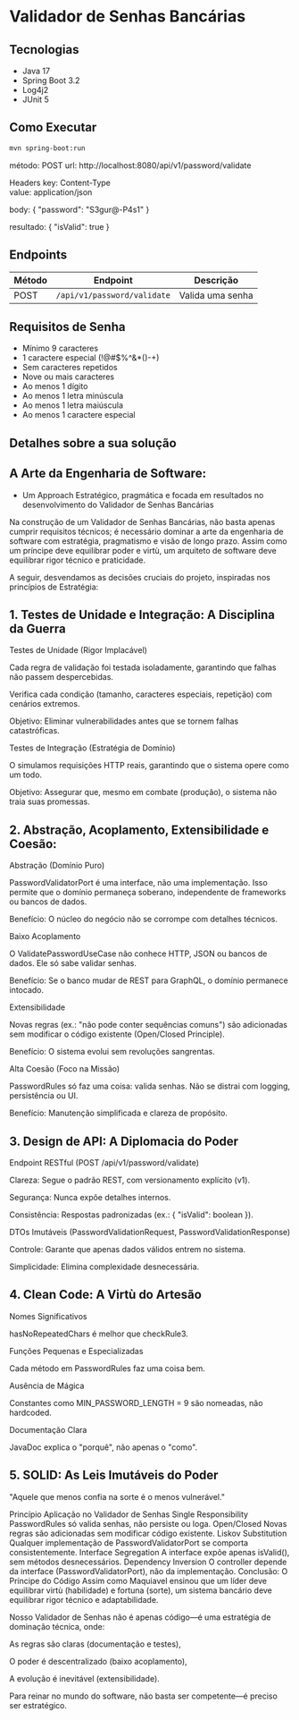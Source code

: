 # Validador de Senhas Bancárias

## Tecnologias
- Java 17
- Spring Boot 3.2
- Log4j2
- JUnit 5

## Como Executar
```bash
mvn spring-boot:run
```
método: POST
url: http://localhost:8080/api/v1/password/validate

Headers
key: Content-Type  
value: application/json

body:
{
	"password": "S3gur@-P4s1"
}

resultado:
{
    "isValid": true
}

## Endpoints
| Método | Endpoint               | Descrição          |
|--------|------------------------|--------------------|
| POST   | `/api/v1/password/validate` | Valida uma senha |

## Requisitos de Senha
- Mínimo 9 caracteres
- 1 caractere especial (!@#$%^&*()-+)
- Sem caracteres repetidos
- Nove ou mais caracteres
- Ao menos 1 dígito
- Ao menos 1 letra minúscula
- Ao menos 1 letra maiúscula
- Ao menos 1 caractere especial

## Detalhes sobre a sua solução

## A Arte da Engenharia de Software: 
- Um Approach Estratégico, pragmática e focada em resultados no desenvolvimento do Validador de Senhas Bancárias

Na construção de um Validador de Senhas Bancárias, não basta apenas cumprir requisitos técnicos; 
é necessário dominar a arte da engenharia de software com estratégia, pragmatismo e visão de longo prazo. 
Assim como um príncipe deve equilibrar poder e virtù, um arquiteto de software deve equilibrar rigor técnico e praticidade.

A seguir, desvendamos as decisões cruciais do projeto, inspiradas nos princípios de Estratégia:

## 1. Testes de Unidade e Integração: A Disciplina da Guerra

Testes de Unidade (Rigor Implacável)

Cada regra de validação foi testada isoladamente, garantindo que falhas não passem despercebidas.

Verifica cada condição (tamanho, caracteres especiais, repetição) com cenários extremos.

Objetivo: Eliminar vulnerabilidades antes que se tornem falhas catastróficas.

Testes de Integração (Estratégia de Domínio)

O simulamos requisições HTTP reais, garantindo que o sistema opere como um todo.

Objetivo: Assegurar que, mesmo em combate (produção), o sistema não traia suas promessas.

## 2. Abstração, Acoplamento, Extensibilidade e Coesão: 
  
Abstração (Domínio Puro)

PasswordValidatorPort é uma interface, não uma implementação. Isso permite que o domínio permaneça soberano, independente de frameworks ou bancos de dados.

Benefício: O núcleo do negócio não se corrompe com detalhes técnicos.

Baixo Acoplamento 

O ValidatePasswordUseCase não conhece HTTP, JSON ou bancos de dados. Ele só sabe validar senhas.

Benefício: Se o banco mudar de REST para GraphQL, o domínio permanece intocado.

Extensibilidade 

Novas regras (ex.: "não pode conter sequências comuns") são adicionadas sem modificar o código existente (Open/Closed Principle).

Benefício: O sistema evolui sem revoluções sangrentas.

Alta Coesão (Foco na Missão)

PasswordRules só faz uma coisa: valida senhas. Não se distrai com logging, persistência ou UI.

Benefício: Manutenção simplificada e clareza de propósito.

## 3. Design de API: A Diplomacia do Poder

Endpoint RESTful (POST /api/v1/password/validate)

Clareza: Segue o padrão REST, com versionamento explícito (v1).

Segurança: Nunca expõe detalhes internos.

Consistência: Respostas padronizadas (ex.: { "isValid": boolean }).

DTOs Imutáveis (PasswordValidationRequest, PasswordValidationResponse)

Controle: Garante que apenas dados válidos entrem no sistema.

Simplicidade: Elimina complexidade desnecessária.

## 4. Clean Code: A Virtù do Artesão

Nomes Significativos

hasNoRepeatedChars é melhor que checkRule3.

Funções Pequenas e Especializadas

Cada método em PasswordRules faz uma coisa bem.

Ausência de Mágica

Constantes como MIN_PASSWORD_LENGTH = 9 são nomeadas, não hardcoded.

Documentação Clara

JavaDoc explica o "porquê", não apenas o "como".

## 5. SOLID: As Leis Imutáveis do Poder
   "Aquele que menos confia na sorte é o menos vulnerável."

Princípio	Aplicação no Validador de Senhas
Single Responsibility	PasswordRules só valida senhas, não persiste ou loga.
Open/Closed	Novas regras são adicionadas sem modificar código existente.
Liskov Substitution	Qualquer implementação de PasswordValidatorPort se comporta consistentemente.
Interface Segregation	A interface expõe apenas isValid(), sem métodos desnecessários.
Dependency Inversion	O controller depende da interface (PasswordValidatorPort), não da implementação.
Conclusão: O Príncipe do Código
Assim como Maquiavel ensinou que um líder deve equilibrar virtù (habilidade) e fortuna (sorte), um sistema bancário deve equilibrar rigor técnico e adaptabilidade.

Nosso Validador de Senhas não é apenas código—é uma estratégia de dominação técnica, onde:

As regras são claras (documentação e testes),

O poder é descentralizado (baixo acoplamento),

A evolução é inevitável (extensibilidade).

Para reinar no mundo do software, não basta ser competente—é preciso ser estratégico.
